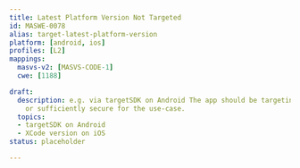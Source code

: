 ```yaml
---
title: Latest Platform Version Not Targeted
id: MASWE-0078
alias: target-latest-platform-version
platform: [android, ios]
profiles: [L2]
mappings:
  masvs-v2: [MASVS-CODE-1]
  cwe: [1188]

draft:
  description: e.g. via targetSDK on Android The app should be targeting the latest
    or sufficiently secure for the use-case.
  topics:
  - targetSDK on Android
  - XCode version on iOS
status: placeholder

---
```


